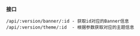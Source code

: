 **接口**<br>

`/api/:version/banner/:id - 获取id对应的Banner信息`<br>
`/api/:version/theme/:id  - 根据参数获取对应的主题信息`<br>
